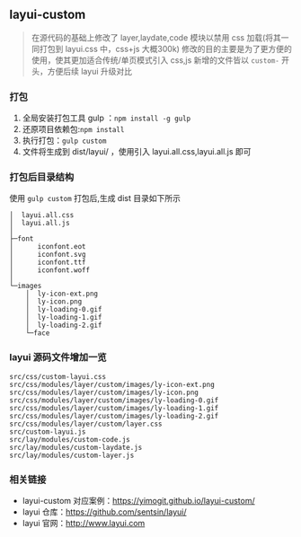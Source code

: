 ## layui-custom
> 在源代码的基础上修改了 layer,laydate,code 模块以禁用 css 加载(将其一同打包到 layui.css 中，css+js 大概300k)
> 修改的目的主要是为了更方便的使用，使其更加适合传统/单页模式引入 css,js
> 新增的文件皆以 `custom-` 开头，方便后续 layui 升级对比

### 打包 
1. 全局安装打包工具 gulp ：`npm install -g gulp`  
2. 还原项目依赖包:`npm install`  
3. 执行打包：`gulp custom`  
4. 文件将生成到 dist/layui/ ，使用引入 layui.all.css,layui.all.js 即可  

### 打包后目录结构
使用 `gulp custom` 打包后,生成 dist 目录如下所示
```
│  layui.all.css
│  layui.all.js
│
├─font
│      iconfont.eot
│      iconfont.svg
│      iconfont.ttf
│      iconfont.woff
│
└─images
    │  ly-icon-ext.png
    │  ly-icon.png
    │  ly-loading-0.gif
    │  ly-loading-1.gif
    │  ly-loading-2.gif
    └─face
```

### layui 源码文件增加一览
```
src/css/custom-layui.css
src/css/modules/layer/custom/images/ly-icon-ext.png
src/css/modules/layer/custom/images/ly-icon.png
src/css/modules/layer/custom/images/ly-loading-0.gif
src/css/modules/layer/custom/images/ly-loading-1.gif
src/css/modules/layer/custom/images/ly-loading-2.gif
src/css/modules/layer/custom/layer.css
src/custom-layui.js
src/lay/modules/custom-code.js
src/lay/modules/custom-laydate.js
src/lay/modules/custom-layer.js

```

### 相关链接
- layui-custom 对应案例：https://yimogit.github.io/layui-custom/
- layui 仓库：https://github.com/sentsin/layui/
- layui 官网：http://www.layui.com